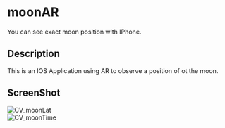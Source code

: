 # moonAR
You can see exact moon position with IPhone.

## Description
This is an IOS Application using AR to observe a position of ot the moon.

## ScreenShot
![CV_moonLat](https://github.com/habaekk/moonAR/assets/74465964/904b78ff-ef07-4a45-8272-d8e40af79572)  
![CV_moonTime](https://github.com/habaekk/moonAR/assets/74465964/31180f60-ec00-4d95-97d1-b6cb0fa4a14f)  
